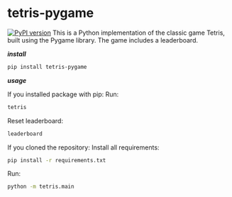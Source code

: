 # tetris-pygame
[![PyPI version](https://badge.fury.io/py/tetris-pygame.svg)](https://pypi.org/project/tetris-pygame/)
This is a Python implementation of the classic game Tetris, built using the Pygame library. The game includes a leaderboard.


***install***

```bash
pip install tetris-pygame
```

***usage***

If you installed package with pip:
Run:
```bash
tetris
```
Reset leaderboard:
```bash
leaderboard
```
If you cloned the repository:
Install all requirements:
```bash
pip install -r requirements.txt
```
Run:
```bash
python -m tetris.main
```
